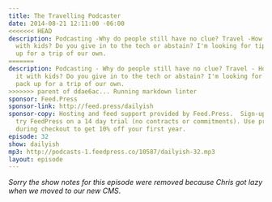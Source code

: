 ```yaml
---
title: The Travelling Podcaster
date: 2014-08-21 12:11:00 -06:00
<<<<<<< HEAD
description: Podcasting -Why do people still have no clue? Travel -How do you do it
  with kids? Do you give in to the tech or abstain? I'm looking for tips as we pack
  up for a trip of our own.
=======
description: Podcasting - Why do people still have no clue? Travel - How do you do
  it with kids? Do you give in to the tech or abstain? I'm looking for tips as we
  pack up for a trip of our own.
>>>>>>> parent of ddae6ac... Running markdown linter
sponsor: Feed.Press
sponsor-link: http://feed.press/dailyish
sponsor-copy: Hosting and feed support provided by Feed.Press.  Sign-up today and
  try FeedPress on a 14 day trial (no contracts or commitments). Use promo code "dailyish"
  during checkout to get 10% off your first year.
episode: 32
show: dailyish
mp3: http://podcasts-1.feedpress.co/10587/dailyish-32.mp3
layout: episode
---
```


<em>Sorry the show notes for this episode were removed because Chris got lazy when we moved to our new CMS</em>.
